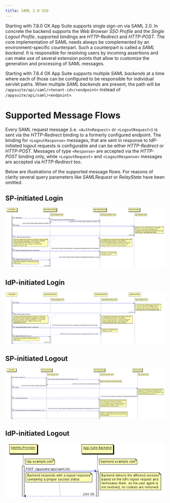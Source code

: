 ```yaml
---
title: SAML 2.0 SSO
---
```


Starting with 7.8.0 OX App Suite supports single sign-on via SAML 2.0. In concrete the backend supports the *Web Browser SSO Profile* and the *Single Logout Profile*, supported bindings are *HTTP-Redirect* and *HTTP-POST*. The core implementation of SAML needs always be complemented by an environment-specific counterpart. Such a counterpart is called a *SAML backend*. It is responsible for resolving users by incoming assertions and can make use of several extension points that allow to customize the generation and processing of SAML messages.

Starting with 7.8.4 OX App Suite supports multiple *SAML backends* at a time where each of those can be configured to be responsible for individual servlet paths. When multiple *SAML backends* are present, the path will be `/appsuite/api/saml/<tenant-id>/<endpoint>` instead of `/appsuite/api/saml/<endpoint>`.


# Supported Message Flows

Every SAML request message (i.e. `<AuthnRequest>` or `<LogoutRequest>`) is sent via the *HTTP-Redirect* binding to a formerly configured endpoint. The binding for `<LogoutResponse>` messages, that are sent in response to IdP-initiated logout requests is configurable and can be either *HTTP-Redirect* or *HTTP-POST*. Messages of type `<Response>` are accepted via the *HTTP-POST* binding only, while `<LogoutRequest>` and `<LogoutResponse>` messages are accepted via *HTTP-Redirect* too.

Below are illustrations of the supported message flows. For reasons of clarity several query parameters like *SAMLRequest* or *RelayState* have been omitted.


## SP-initiated Login

![SP-initiated login flow](02_saml/SAML_login_flow.png "SP-initiated login flow")


## IdP-initiated Login

![IdP-initiated login flow](02_saml/SAML_idp_login_flow.png "IdP-initiated login flow")


## SP-initiated Logout

![SP-initiated logout flow](02_saml/SAML_sp_logout_flow.png "SP-initiated logout flow")


## IdP-initiated Logout

![IdP-initiated logout flow](02_saml/SAML_idp_logout_flow.png "IdP-initiated logout flow")